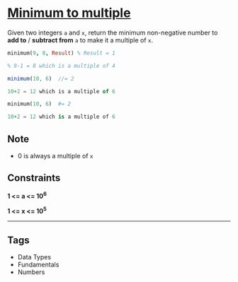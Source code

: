 # [Minimum to multiple](https://www.codewars.com/kata/5e030f77cec18900322c535d)

Given two integers `a` and `x`, return the minimum non-negative number to **add to** / **subtract from** `a` to make it a multiple of `x`.

```prolog
minimum(9, 8, Result) % Result = 1

% 9-1 = 8 which is a multiple of 4
```

```javascript
minimum(10, 6)  //= 2

10+2 = 12 which is a multiple of 6
```

```python
minimum(10, 6)  #= 2

10+2 = 12 which is a multiple of 6
```

## Note

- 0 is always a multiple of `x`

## Constraints

**1 <= a <= 10<sup>6</sup>**

**1 <= x <= 10<sup>5</sup>**

---

## Tags

- Data Types
- Fundamentals
- Numbers
